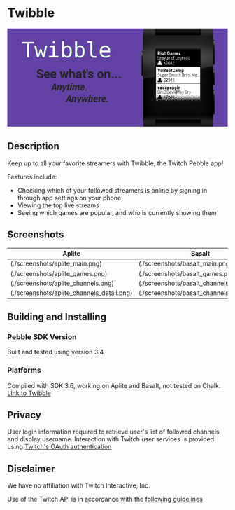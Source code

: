 # Twibble

![Twibble Banner](./TwibbleBanner.png "Twibble Logo")

## Description

Keep up to all your favorite streamers with Twibble, the Twitch Pebble app!

Features include:
- Checking which of your followed streamers is online by signing in through app settings on your phone
- Viewing the top live streams
- Seeing which games are popular, and who is currently showing them

## Screenshots

Aplite | Basalt | Chalk
------------- | ------------- | ------------- 
(./screenshots/aplite_main.png) | (./screenshots/basalt_main.png) | (./screenshots/chalk_main.png)
(./screenshots/aplite_games.png) | (./screenshots/basalt_games.png) | (./screenshots/chalk_games.png)
(./screenshots/aplite_channels.png) | (./screenshots/basalt_channels.png) | (./screenshots/chalk_channels.png)
(./screenshots/aplite_channels_detail.png) | (./screenshots/basalt_channels_detail.png) | (./screenshots/chalk_channels_detail.png)

## Building and Installing

### Pebble SDK Version
Built and tested using version 3.4

### Platforms
Compiled with SDK 3.6, working on Aplite and Basalt, not tested on Chalk.
[Link to Twibble](http://apps.getpebble.com/en_US/application/5620481225ef793e5a00001a)

## Privacy
User login information required to retrieve user's list of followed channels and display username.
Interaction with Twitch user services is provided using [Twitch's OAuth authentication](https://github.com/justintv/Twitch-API/blob/master/authentication.md)

## Disclaimer
We have no affiliation with Twitch Interactive, Inc.

Use of the Twitch API is in accordance with the [following guidelines](http://www.twitch.tv/user/legal?page=api_terms_of_service)
